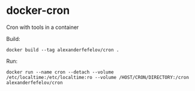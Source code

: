 # docker-cron

Cron with tools in a container

Build:

    docker build --tag alexanderfefelov/cron .

Run:

    docker run --name cron --detach --volume /etc/localtime:/etc/localtime:ro --volume /HOST/CRON/DIRECTORY:/cron alexanderfefelov/cron
